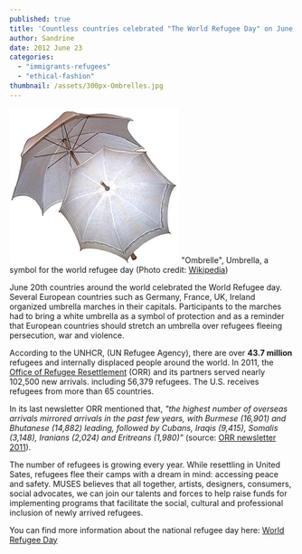 ```yaml
---
published: true
title: 'Countless countries celebrated "The World Refugee Day" on June 20th'
author: Sandrine
date: 2012 June 23
categories:
  - "immigrants-refugees"
  - "ethical-fashion"
thumbnail: /assets/300px-Ombrelles.jpg
---
```

![Français : Ombrelle, France, début XXe siècle](/assets/300px-Ombrelles.jpg "Français : Ombrelle, France, début XXe siècle")
"Ombrelle", Umbrella, a symbol for the world refugee day (Photo credit: [Wikipedia](http://commons.wikipedia.org/wiki/File:Ombrelles.jpg))

June 20th countries around the world celebrated the World Refugee day. Several European countries such as Germany, France, UK, Ireland organized umbrella marches in their capitals. Participants to the marches had to bring a white umbrella as a symbol of protection and as a reminder that European countries should stretch an umbrella over refugees fleeing persecution, war and violence.

According to the UNHCR, (UN Refugee Agency), there are over **43.7 million** refugees and internally displaced people around the world. In 2011, the [Office of Refugee Resettlement](http://www.acf.hhs.gov/programs/orr/about/mission.htm) (ORR) and its partners served nearly 102,500 new arrivals. including 56,379 refugees. The U.S. receives refugees from more than 65 countries.

In its last newsletter ORR mentioned that, *"the highest number of overseas arrivals mirrored arrivals in the past few years, with Burmese (16,901) and Bhutanese (14,882) leading, followed by Cubans, Iraqis (9,415), Somalis (3,148), Iranians (2,024) and Eritreans (1,980)"* (source: [ORR newsletter 2011](http://www.acf.hhs.gov/programs/orr/press/2011_Year_End_Newsletter.htm)).

The number of refugees is growing every year. While resettling in United Sates, refugees flee their camps with a dream in mind: accessing peace and safety. MUSES believes that all together, artists, designers, consumers, social advocates, we can join our talents and forces to help raise funds for implementing programs that facilitate the social, cultural and professional inclusion of newly arrived refugees.

You can find more information about the national refugee day here: [World Refugee Day](http://www.worldrefugeeday.us/site/c.arKKI1MLIjI0E/b.8092105/k.B369/World_Refugee_Day.htm)